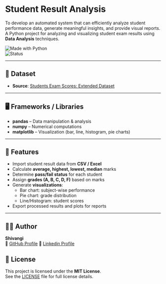 # Student Result Analysis

To develop an automated system that can efficiently analyze student performance data, generate meaningful insights, and provide visual reports. A Python project for analyzing and visualizing student exam results using **Data Analysis** techniques.

![Made with Python](https://img.shields.io/badge/Made%20with-Python-blue)  
![Status](https://img.shields.io/badge/Status-Completed-brightgreen)

---

## 📁 Dataset

- **Source**: [Students Exam Scores: Extended Dataset](https://www.kaggle.com/datasets/desalegngeb/students-exam-scores)

---

## 🖥️ Frameworks / Libraries

- **pandas** – Data manipulation & analysis  
- **numpy** – Numerical computations  
- **matplotlib** – Visualization (bar, line, histogram, pie charts)  

---

## 🚀 Features

- Import student result data from **CSV / Excel**  
- Calculate **average, highest, lowest, median** marks  
- Determine **pass/fail status** for each student  
- Assign **grades (A, B, C, D, F)** based on marks  
- Generate **visualizations**:
  - Bar chart: subject-wise performance  
  - Pie chart: grade distribution  
  - Line/Histogram: student scores  
- Export processed results and plots for reports  

---

## 👩‍💻 Author

**Shivangi**  
🔗 [GitHub Profile](https://github.com/codershivangi)
🔗 [Linkedin Profile](https://www.linkedin.com/in/shivangi-thakur-4ba4ab30a/)


## 📄 License

This project is licensed under the **MIT License**.  
See the [LICENSE](LICENSE) file for full license details.

